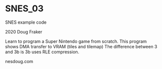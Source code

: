 # SNES_03
SNES example code

2020 Doug Fraker

Learn to program a Super Nintendo game from scratch.
This program shows DMA transfer to VRAM (tiles and tilemap)
The difference between 3 and 3b is 3b uses RLE compression.

nesdoug.com

